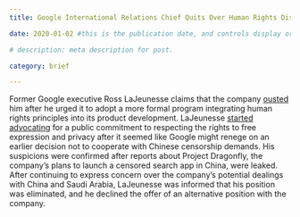 ```yaml
---
title: Google International Relations Chief Quits Over Human Rights Disagreement

date: 2020-01-02 #this is the publication date, and controls display order.

# description: meta description for post.

category: brief

---
```


Former Google executive Ross LaJeunesse claims that the company [ousted][l1] him after he urged it to adopt a more formal program integrating human rights principles into its product development. LaJeunesse [started advocating][l2] for a public commitment to respecting the rights to free expression and privacy after it seemed like Google might renege on an earlier decision not to cooperate with Chinese censorship demands. His suspicions were confirmed after reports about Project Dragonfly, the company’s plans to launch a censored search app in China, were leaked. After continuing to express concern over the company’s potential dealings with China and Saudi Arabia, LaJeunesse was informed that his position was eliminated, and he declined the offer of an alternative position with the company.

[l1]: https://www.washingtonpost.com/technology/2020/01/02/top-google-exec-pushed-company-commit-human-rights-then-google-pushed-him-out-he-says/
[l2]: https://medium.com/@rossformaine/i-was-googles-head-of-international-relations-here-s-why-i-left-49313d23065
